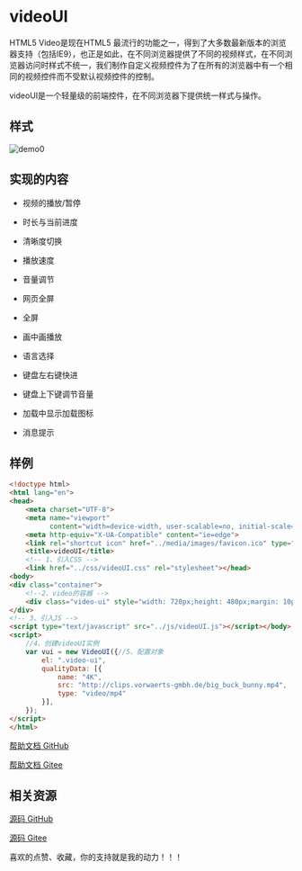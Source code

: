 # videoUI
HTML5 Video是现在HTML5 最流行的功能之一，得到了大多数最新版本的浏览器支持（包括IE9），也正是如此，在不同浏览器提供了不同的视频样式，在不同浏览器访问时样式不统一，我们制作自定义视频控件为了在所有的浏览器中有一个相同的视频控件而不受默认视频控件的控制。

videoUI是一个轻量级的前端控件，在不同浏览器下提供统一样式与操作。



## 样式

![demo0](https://gitee.com/cnbrucelee/videoUI/raw/master/media/images/demo0.png)



## 实现的内容

- 视频的播放/暂停
- 时长与当前进度
- 清晰度切换
- 播放速度
- 音量调节
- 网页全屏
- 全屏
- 画中画播放


- 语言选择

- 键盘左右键快进

- 键盘上下键调节音量

- 加载中显示加载图标

- 消息提示

  
## 样例

~~~ html
<!doctype html>
<html lang="en">
<head>
    <meta charset="UTF-8">
    <meta name="viewport"
          content="width=device-width, user-scalable=no, initial-scale=1.0, maximum-scale=1.0, minimum-scale=1.0">
    <meta http-equiv="X-UA-Compatible" content="ie=edge">
    <link rel="shortcut icon" href="../media/images/favicon.ico" type="image/x-icon">
    <title>videoUI</title>
    <!-- 1、引入CSS -->
	<link href="../css/videoUI.css" rel="stylesheet"></head>
<body>
<div class="container">
    <!--2、video的容器 -->
    <div class="video-ui" style="width: 720px;height: 480px;margin: 10px auto"></div>
</div>
<!-- 3、引入JS -->
<script type="text/javascript" src="../js/videoUI.js"></script></body>
<script>
    //4、创建videoUI实例
    var vui = new VideoUI({//5、配置对象
        el: ".video-ui",
        qualityData: [{
            name: "4K",
            src: "http://clips.vorwaerts-gmbh.de/big_buck_bunny.mp4",
            type: "video/mp4"
        }],
    });
</script>
</html>
~~~



[帮助文档 GitHub](https://github.com/CNBruceLee/videoUI/blob/master/docs/guides/documentation.md)

[帮助文档 Gitee](https://gitee.com/cnbrucelee/videoUI/blob/master/docs/guides/documentation.md)



## 相关资源

[源码 GitHub](https://github.com/CNBruceLee/videoUI)

[源码 Gitee](https://gitee.com/cnbrucelee/videoUI)

喜欢的点赞、收藏，你的支持就是我的动力！！！

